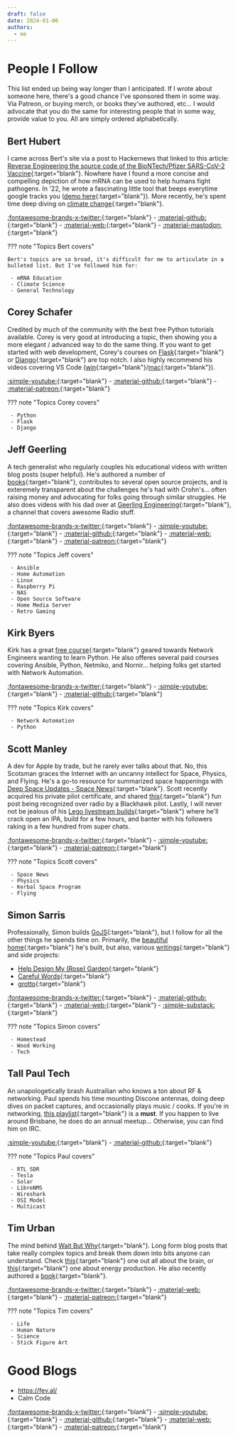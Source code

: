 ```yaml
---
draft: false
date: 2024-01-06
authors:
  - me
---
```


# People I Follow
This list ended up being way longer than I anticipated. If I wrote about someone here, there's a good chance I've sponsored them in some way. Via Patreon, or buying merch, or books they've authored, etc... I would advocate that you do the same for interesting people that in some way, provide value to you. <!-- more --> All are simply ordered alphabetically.

## Bert Hubert
I came across Bert's site via a post to Hackernews that linked to this article: [Reverse Engineering the source code of the BioNTech/Pfizer SARS-CoV-2 Vaccine](https://berthub.eu/articles/posts/reverse-engineering-source-code-of-the-biontech-pfizer-vaccine/){:target="blank"}. Nowhere have I found a more concise and compelling depiction of how mRNA can be used to help humans fight pathogens. In '22, he wrote a fascinating little tool that beeps everytime google tracks you ([demo here](https://x.com/bert_hu_bert/status/1561466204602220544?s=20){:target="blank"}). More recently, he's spent time deep diving on [climate change](https://berthub.eu/articles/posts/co2-global-warming-sensitivity/#summarising){:target="blank"}.

[:fontawesome-brands-x-twitter:](https://twitter.com/bert_hu_bert){:target="blank"} - 
[:material-github:](https://github.com/berthubert){:target="blank"} - 
[:material-web:](https://berthub.eu){:target="blank"} - 
[:material-mastodon:](https://fosstodon.org/@bert_hubert){:target="blank"}

??? note "Topics Bert covers"

    Bert's topics are so broad, it's difficult for me to articulate in a bulleted list. But I've followed him for:

     - mRNA Education
     - Climate Science
     - General Technology

## Corey Schafer
Credited by much of the community with the best free Python tutorials available. Corey is very good at introducing a topic, then showing you a more elegant / advanced way to do the same thing. If you want to get started with web development, Corey's courses on [Flask](https://www.youtube.com/playlist?list=PL-osiE80TeTs4UjLw5MM6OjgkjFeUxCYH){:target="blank"} or [Django](https://www.youtube.com/playlist?list=PL-osiE80TeTtoQCKZ03TU5fNfx2UY6U4p){:target="blank"} are top notch. I also highly recommend his videos covering VS Code ([win](https://youtu.be/-nh9rCzPJ20?feature=shared){:target="blank"}/[mac](https://youtu.be/06I63_p-2A4?feature=shared){:target="blank"}).

[:simple-youtube:](https://www.youtube.com/@coreyms){:target="blank"} - 
[:material-github:](https://github.com/CoreyMSchafer){:target="blank"} - 
[:material-patreon:](https://www.patreon.com/coreyms){:target="blank"}

??? note "Topics Corey covers"

     - Python
     - Flask
     - Django

## Jeff Geerling
A tech generalist who regularly couples his educational videos with written blog posts (super helpful). He's authored a number of [books](https://www.jeffgeerling.com/books){:target="blank"}, contributes to several open source projects, and is exteremely transparent about the challenges he's had with Crohn's... often raising money and advocating for folks going through similar struggles. He also does videos with his dad over at [Geerling Engineering](https://www.youtube.com/@GeerlingEngineering){:target="blank"}, a channel that covers awesome Radio stuff.

[:fontawesome-brands-x-twitter:](https://twitter.com/geerlingguy){:target="blank"} - 
[:simple-youtube:](https://www.youtube.com/@JeffGeerling){:target="blank"} - 
[:material-github:](https://github.com/geerlingguy){:target="blank"} - 
[:material-web:](https://www.jeffgeerling.com){:target="blank"} - 
[:material-patreon:](https://www.patreon.com/geerlingguy){:target="blank"}

??? note "Topics Jeff covers"

     - Ansible
     - Home Automation
     - Linux
     - Raspberry Pi
     - NAS
     - Open Source Software
     - Home Media Server
     - Retro Gaming

## Kirk Byers
Kirk has a great [free course](https://pynet.twb-tech.com/free-python-course.html){:target="blank"} geared towards Network Engineers wanting to learn Python. He also offeres several paid courses covering Ansible, Python, Netmiko, and Nornir... helping folks get started with Network Automation.

[:fontawesome-brands-x-twitter:](https://twitter.com/kirkbyers){:target="blank"} - 
[:simple-youtube:](https://www.youtube.com/c/LastHopAutomation){:target="blank"} - 
[:material-github:](https://github.com/ktbyers){:target="blank"}

??? note "Topics Kirk covers"

     - Network Automation
     - Python

## Scott Manley
A dev for Apple by trade, but he rarely ever talks about that. No, this Scotsman graces the Internet with an uncanny intellect for Space, Physics, and Flying. He's a go-to resource for summarized space happenings with [Deep Space Updates - Space News](https://youtube.com/playlist?list=PLYu7z3I8tdEnU3ZBhEA7PJUiIhbsSyaLl&feature=shared){:target="blank"}. Scott recently acquired his private pilot certificate, and shared [this](https://x.com/DJSnM/status/1620597123619385344?s=20){:target="blank"} fun post being recognized over radio by a Blackhawk pilot. Lastly, I will never not be jealous of his [Lego livestream builds](https://www.youtube.com/live/xwQBy_rANgI?feature=shared){:target="blank"} where he'll crack open an IPA, build for a few hours, and banter with his followers raking in a few hundred from super chats.

[:fontawesome-brands-x-twitter:](https://twitter.com/DJSnM){:target="blank"} - 
[:simple-youtube:](https://www.youtube.com/@scottmanley){:target="blank"} - 
[:material-patreon:](https://www.patreon.com/scottmanley){:target="blank"}

??? note "Topics Scott covers"

     - Space News
     - Physics
     - Kerbal Space Program
     - Flying

## Simon Sarris
Professionally, Simon builds [GoJS](https://gojs.net/latest/index.html){:target="blank"}, but I follow for all the other things he spends time on. Primarily, the [beautiful home](https://twitter.com/simonsarris/status/1703208763400822993/photo/1){:target="blank"} he's built, but also, various [writings](https://map.simonsarris.com/?utm_source=substack&utm_medium=web&utm_campaign=substack_profile){:target="blank"} and side projects:  

 - [Help Design My (Rose) Garden](https://garden.simonsarris.com){:target="blank"}
 - [Careful Words](https://carefulwords.com){:target="blank"}
 - [grotto](https://grotto.cc){:target="blank"}


[:fontawesome-brands-x-twitter:](https://twitter.com/simonsarris){:target="blank"} - 
[:material-github:](https://github.com/simonsarris){:target="blank"} - 
[:material-web:](https://simonsarris.com){:target="blank"} - 
[:simple-substack:](https://map.simonsarris.com/){:target="blank"}

??? note "Topics Simon covers"

     - Homestead
     - Wood Working
     - Tech

## Tall Paul Tech
An unapologetically brash Austrailian who knows a ton about RF & networking. Paul spends his time mounting Discone antennas, doing deep dives on packet captures, and occasionally plays music / cooks. If you're in networking, [this playlist](https://youtube.com/playlist?list=PLGvkW0sr-RWYdqxQEx3aCx4cxZP7DvSur&feature=shared){:target="blank"} is a __must__. If you happen to live around Brisbane, he does do an annual meetup... Otherwise, you can find him on IRC.

[:simple-youtube:](https://www.youtube.com/@TallPaulTech){:target="blank"} - 
[:material-github:](https://github.com/CWNE88){:target="blank"}

??? note "Topics Paul covers"

     - RTL SDR
     - Tesla
     - Solar
     - LibreNMS
     - Wireshark
     - OSI Model
     - Multicast

## Tim Urban
The mind behind [Wait But Why](https://waitbutwhy.com){:target="blank"}. Long form blog posts that take really complex topics and break them down into bits anyone can understand. Check [this](https://waitbutwhy.com/2017/04/neuralink.html){:target="blank"} one out all about the brain, or [this](https://waitbutwhy.com/2014/03/energy-dummies.html){:target="blank"} one about energy production. He also recently authored a [book](https://waitbutwhy.com/whatsourproblem){:target="blank"}.

[:fontawesome-brands-x-twitter:](https://twitter.com/waitbutwhy){:target="blank"} - 
[:material-web:](https://waitbutwhy.com){:target="blank"} - 
[:material-patreon:](https://www.patreon.com/waitbutwhy){:target="blank"}

??? note "Topics Tim covers"

     - Life
     - Human Nature
     - Science
     - Stick Figure Art



# Good Blogs
 - https://fev.al/
 - Calm Code




[:fontawesome-brands-x-twitter:](){:target="blank"} - 
[:simple-youtube:](){:target="blank"} - 
[:material-github:](){:target="blank"} - 
[:material-web:](){:target="blank"} - 
[:material-patreon:](){:target="blank"}